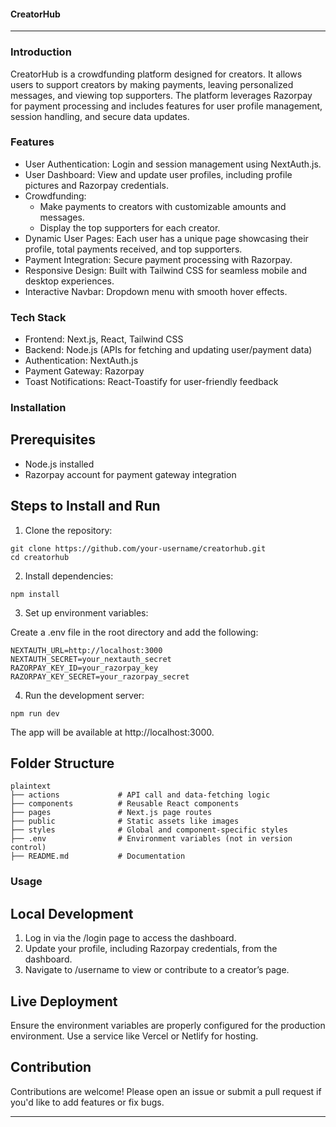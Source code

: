 #### CreatorHub

---

### Introduction

CreatorHub is a crowdfunding platform designed for creators. It allows users to support creators by making payments, leaving personalized messages, and viewing top supporters. The platform leverages Razorpay for payment processing and includes features for user profile management, session handling, and secure data updates.

### Features
- User Authentication: Login and session management using NextAuth.js.
- User Dashboard: View and update user profiles, including profile pictures and Razorpay credentials.
- Crowdfunding:
  - Make payments to creators with customizable amounts and messages.
  - Display the top supporters for each creator.
- Dynamic User Pages: Each user has a unique page showcasing their profile, total payments received, and top supporters.
- Payment Integration: Secure payment processing with Razorpay.
- Responsive Design: Built with Tailwind CSS for seamless mobile and desktop experiences.
- Interactive Navbar: Dropdown menu with smooth hover effects.

### Tech Stack
- Frontend: Next.js, React, Tailwind CSS
- Backend: Node.js (APIs for fetching and updating user/payment data)
- Authentication: NextAuth.js
- Payment Gateway: Razorpay
- Toast Notifications: React-Toastify for user-friendly feedback

### Installation

## Prerequisites
- Node.js installed
- Razorpay account for payment gateway integration

## Steps to Install and Run
1. Clone the repository:

```
git clone https://github.com/your-username/creatorhub.git  
cd creatorhub
```

2. Install dependencies:

```
npm install  
```

3. Set up environment variables:

Create a .env file in the root directory and add the following:

```
NEXTAUTH_URL=http://localhost:3000  
NEXTAUTH_SECRET=your_nextauth_secret  
RAZORPAY_KEY_ID=your_razorpay_key  
RAZORPAY_KEY_SECRET=your_razorpay_secret  
```

4. Run the development server:

```
npm run dev  
```

The app will be available at http://localhost:3000.

## Folder Structure

```
plaintext
├── actions             # API call and data-fetching logic  
├── components          # Reusable React components  
├── pages               # Next.js page routes  
├── public              # Static assets like images  
├── styles              # Global and component-specific styles  
├── .env                # Environment variables (not in version control)  
├── README.md           # Documentation  
```

### Usage
## Local Development
1. Log in via the /login page to access the dashboard.
2. Update your profile, including Razorpay credentials, from the dashboard.
3. Navigate to /username to view or contribute to a creator’s page.

## Live Deployment
Ensure the environment variables are properly configured for the production environment. Use a service like Vercel or Netlify for hosting.

## Contribution
Contributions are welcome! Please open an issue or submit a pull request if you'd like to add features or fix bugs.

---

